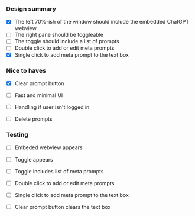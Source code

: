 
### Design summary
- [x] The left 70%-ish of the window should include the embedded ChatGPT webview 
- [ ] The right pane should be toggleable 
- [ ] The toggle should include a list of prompts
- [ ] Double click to add or edit meta prompts
- [x] Single click to add meta prompt to the text box

### Nice to haves
- [x] Clear prompt button 
- [ ] Fast and minimal UI
- [ ] Handling if user isn't logged in
- [ ] Delete prompts 



### Testing 
- [ ] Embeded webview appears
- [ ] Toggle appears
- [ ] Toggle includes list of meta prompts
- [ ] Double click to add or edit meta prompts
- [ ] Single click to add meta prompt to the text box
- [ ] Clear prompt button clears the text box
 